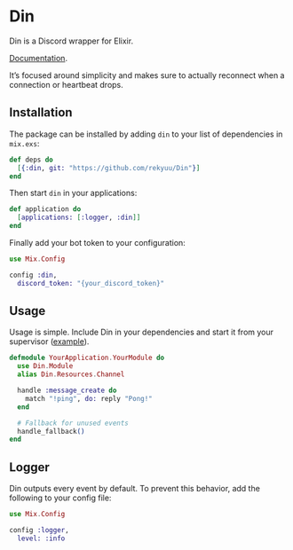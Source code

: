 # Din

Din is a Discord wrapper for Elixir.

[Documentation](https://rekyuu.github.io/Din).

It’s focused around simplicity and makes sure to actually reconnect when a connection or heartbeat drops.

## Installation

The package can be installed by adding `din` to your list of dependencies in `mix.exs`:

```elixir
def deps do
  [{:din, git: "https://github.com/rekyuu/Din"}]
end
```

Then start `din` in your applications:

```elixir
def application do
  [applications: [:logger, :din]]
end
```

Finally add your bot token to your configuration:

```elixir
use Mix.Config

config :din,
  discord_token: "{your_discord_token}"
```

## Usage

Usage is simple. Include Din in your dependencies and start it from your supervisor ([example](https://github.com/rekyuu/Din/tree/master/lib/din/example)).

```elixir
defmodule YourApplication.YourModule do
  use Din.Module
  alias Din.Resources.Channel

  handle :message_create do
    match "!ping", do: reply "Pong!"
  end

  # Fallback for unused events
  handle_fallback()
end
```

## Logger

Din outputs every event by default. To prevent this behavior, add the following to your config file:

```elixir
use Mix.Config

config :logger,
  level: :info
```

